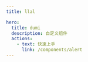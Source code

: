 ```yaml
---
title: llal

hero:
  title: dumi
  description: 自定义组件
  actions:
    - text: 快速上手
      link: /components/alert
---
```

